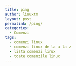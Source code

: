 ```yaml
---
title: ping
author: linuxtm
layout: post
permalink: /ping/
categories:
  - Comenzi
tags:
  - comenzi linux
  - comenzi linux de la a la z
  - lista comenzi linux
  - toate comenzile linux
---
```

